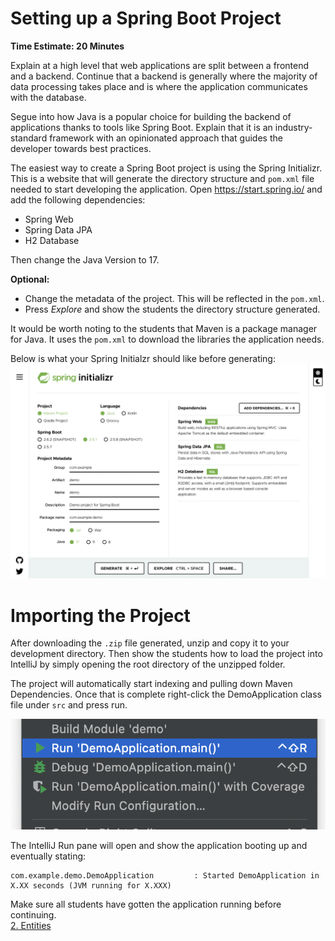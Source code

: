 # Setting up a Spring Boot Project
**Time Estimate: 20 Minutes**

Explain at a high level that web applications are split between a frontend and a backend.
Continue that a backend is generally where the majority of data processing takes place and
is where the application communicates with the database.

Segue into how Java is a popular choice for building the backend of applications thanks to tools
like Spring Boot. Explain that it is an industry-standard framework with an opinionated approach
that guides the developer towards best practices.

The easiest way to create a Spring Boot project is using the Spring Initializr.
This is a website that will generate the directory structure and `pom.xml` file needed
to start developing the application. Open https://start.spring.io/ and add the following dependencies:
* Spring Web
* Spring Data JPA
* H2 Database

Then change the Java Version to 17.

**Optional:**
* Change the metadata of the project. This will be reflected in the `pom.xml`.
* Press *Explore* and show the students the directory structure generated.

It would be worth noting to the students that Maven is a package manager for Java. It uses the `pom.xml`
to download the libraries the application needs.

Below is what your Spring Initialzr should like before generating:
![Spring Initialzr with Dependencies](../images/Spring%20Initialzr.png)

# Importing the Project
After downloading the `.zip` file generated, unzip and copy it to your development directory.
Then show the students how to load the project into IntelliJ by simply opening the root directory
of the unzipped folder.

The project will automatically start indexing and pulling down Maven Dependencies. Once that is
complete right-click the DemoApplication class file under `src` and press run.

![Running the App from the IntelliJ Context Menu](../images/Context%20Menu.png)

The IntelliJ Run pane will open and show the application booting up and eventually stating:
```
com.example.demo.DemoApplication         : Started DemoApplication in X.XX seconds (JVM running for X.XXX)
```

Make sure all students have gotten the application running before continuing.  
[2. Entities](2-entities.md)